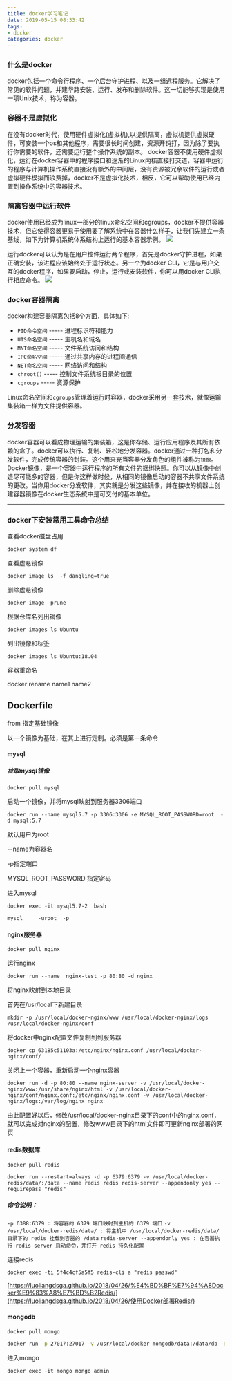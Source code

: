 ```yaml
---
title: docker学习笔记
date: 2019-05-15 08:33:42
tags:
- docker
categories: docker
---
```


### 什么是docker
docker包括一个命令行程序、一个后台守护进程、以及一组远程服务。它解决了常见的软件问题，并建华路安装、运行、发布和删除软件。这一切能够实现是使用一项Unix技术，称为容器。
### 容器不是虚拟化
在没有docker时代，使用硬件虚拟化(虚拟机),以提供隔离，虚拟机提供虚拟硬件，可安装一个os和其他程序，需要很长时间创建，资源开销打，因为除了要执行你需要的软件，还需要运行整个操作系统的副本。
docker容器不使用硬件虚拟化，运行在docker容器中的程序接口和逐渐的Linux内核直接打交道，容器中运行的程序与计算机操作系统直接没有额外的中间层，没有资源被冗余软件的运行或者虚拟硬件模拟而浪费掉，docker不是虚拟化技术，相反，它可以帮助使用已经内置到操作系统中的容器技术。
### 隔离容器中运行软件
docker使用已经成为linux一部分的linux命名空间和cgroups，docker不提供容器技术，但它使得容器更易于使用要了解系统中在容器什么样子，让我们先建立一条基线，如下为计算机系统体系结构上运行的基本容器示例。
![](instance.png)

运行docker可以认为是在用户控件运行两个程序，首先是docker守护进程，如果正确安装，该进程应该始终处于运行状态。另一个为docker CLI，它是与用户交互的docker程序，如果要启动，停止，运行或安装软件，你可以用docker CLI执行相应命令。
![](three.png)

### docker容器隔离
docker构建容器隔离包括8个方面，具体如下:  

* `PID命令空间` ----- 进程标识符和能力
* `UTS命名空间` ----- 主机名和域名
* `MNT命名空间` ----- 文件系统访问和结构
* `IPC命名空间` ----- 通过共享内存的进程间通信
* `NET命名空间` ----- 网络访问和结构 
* `chroot()`   ----- 控制文件系统根目录的位置
* `cgroups`    ----- 资源保护  

Linux命名空间和`cgroups`管理着运行时容器，docker采用另一套技术，就像运输集装箱一样为文件提供容器。  
### 分发容器
docker容器可以看成物理运输的集装箱，这是你存储、运行应用程序及其所有依赖的盒子。docker可以执行、复制、轻松地分发容器。docker通过一种打包和分发软件，完成传统容器的封装。这个用来充当容器分发角色的组件被称为`镜像`。  
Docker镜像，是一个容器中运行程序的所有文件的捆绑快照。你可以从镜像中创造尽可能多的容器，但是你这样做时候，从相同的镜像启动的容器不共享文件系统的更改。当你用docker分发软件，其实就是分发这些镜像，并在接收的机器上创建容器镜像在docker生态系统中是可交付的基本单位。



------

### docker下安装常用工具命令总结

查看docker磁盘占用

`docker system df`

查看虚悬镜像

`docker image ls  -f dangling=true`

删除虚悬镜像

`docker image  prune`

根据仓库名列出镜像

`docker images ls Ubuntu`

列出镜像和标签

`docker images ls Ubuntu:18.04`

容器重命名 

docker rename name1 name2

## Dockerfile

from 指定基础镜像

以一个镜像为基础，在其上进行定制。必须是第一条命令

#### mysql

##### 拉取mysql镜像

`docker pull mysql`

启动一个镜像，并将mysql映射到服务器3306端口

`docker run --name mysql5.7 -p 3306:3306 -e MYSQL_ROOT_PASSWORD=root  -d mysql:5.7`

默认用户为root

--name为容器名

-p指定端口

MYSQL_ROOT_PASSWORD 指定密码

进入mysql

`docker exec -it mysql5.7-2  bash`

`mysql     -uroot  -p`

#### nginx服务器

`docker pull nginx`

运行nginx

`docker run --name  nginx-test -p 80:80 -d nginx`

将nginx映射到本地目录

首先在/usr/local下新建目录

`mkdir -p /usr/local/docker-nginx/www /usr/local/docker-nginx/logs /usr/local/docker-nginx/conf`

将docker中nginx配置文件复制到到服务器

`docker cp 63185c51103a:/etc/nginx/nginx.conf /usr/local/docker-nginx/conf/`

关闭上一个容器，重新启动一个nginx容器

`docker run -d -p 80:80 --name nginx-server -v /usr/local/docker-nginx/www:/usr/share/nginx/html -v /usr/local/docker-nginx/conf/nginx.conf:/etc/nginx/nginx.conf -v /usr/local/docker-nginx/logs:/var/log/nginx nginx`

由此配置好以后，修改/usr/local/docker-nginx目录下的conf中的nginx.conf，就可以完成对nginx的配置，修改www目录下的html文件即可更新nginx部署的网页

#### redis数据库

`docker pull redis`

`docker run --restart=always -d -p 6379:6379 -v /usr/local/docker-redis/data/:/data --name redis redis redis-server --appendonly yes --requirepass "redis"`

##### 命令说明：

`-p 6388:6379 : 将容器的 6379 端口映射到主机的 6379 端口`
`-v /usr/local/docker-redis/data/ : 将主机中 /usr/local/docker-redis/data/ 目录下的 redis 挂载到容器的 /data`
`redis-server --appendonly yes : 在容器执行 redis-server 启动命令，并打开 redis 持久化配置`

连接redis

`docker exec -ti 5f4c4cf5a5f5 redis-cli a "redis passwd"`

[https://luoliangdsga.github.io/2018/04/26/%E4%BD%BF%E7%94%A8Docker%E9%83%A8%E7%BD%B2Redis/](https://luoliangdsga.github.io/2018/04/26/使用Docker部署Redis/)

#### mongodb

`docker pull mongo`

```bash
docker run -p 27017:27017 -v /usr/local/docker-mongodb/data:/data/db -d mongo
```

进入mongo

`docker exec -it mongo mongo admin`



